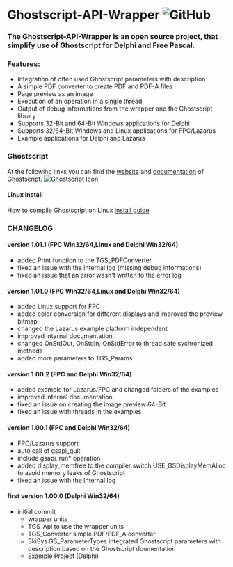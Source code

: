 # Ghostscript-API-Wrapper ![GitHub](https://img.shields.io/github/license/SKI-Systems/Ghostscript-API-Wrapper?label=License&style=plastic)

### The Ghostscript-API-Wrapper is an open source project, that simplify use of Ghostscript for Delphi and Free Pascal.

### Features:
- Integration of often used Ghostscript parameters with description
- A simple PDF converter to create PDF and PDF-A files
- Page preview as an image
- Execution of an operation in a single thread
- Output of debug informations from the wrapper and the Ghostscript library
- Supports 32-Bit and 64-Bit Windows applications for Delphi
- Supports 32/64-Bit Windows and Linux applications for FPC/Lazarus
- Example applications for Delphi and Lazarus

### Ghostscript 

At the following links you can find the [website](https://www.ghostscript.com) and [documentation](https://ghostscript.readthedocs.io) of Ghostscript.
![Ghostscript Icon](https://gdm-catalog-fmapi-prod.imgix.net/ProductScreenshot/fdea9f1c-d655-48a3-bb5a-4c51815bb294.png) 

#### Linux install

How to compile Ghostscript on Linux [install guide](https://www.linuxfromscratch.org/blfs/view/svn/pst/gs.html)

### CHANGELOG

#### version 1.01.1 (FPC Win32/64,Linux and Delphi Win32/64)
- added Print function to the TGS_PDFConverter
- fixed an issue with the internal log (missing debug informations)
- fixed an issue that an error wasn't written to the error log

#### version 1.01.0 (FPC Win32/64,Linux and Delphi Win32/64)
- added Linux support for FPC
- added color conversion for different displays and improved the preview bitmap
- changed the Lazarus example platform independent
- improved internal documentation
- changed OnStdOut, OnStdIn, OnStdError to thread safe sychronized methods
- added more parameters to TGS_Params

#### version 1.00.2 (FPC and Delphi Win32/64)
- added example for Lazarus/FPC and changed folders of the examples
- improved internal documentation
- fixed an issue on creating the image preview 64-Bit
- fixed an issue with threads in the examples

#### version 1.00.1 (FPC and Delphi Win32/64)
- FPC/Lazarus support
- auto call of gsapi_quit
- include gsapi_run* operation
- added display_memfree to the compiler switch USE_GSDisplayMemAlloc to avoid memory leaks of Ghostscript
- fixed an issue with the internal log

#### first version 1.00.0 (Delphi Win32/64)
- initial commit
  - wrapper units
  - TGS_Api to use the wrapper units
  - TGS_Converter simple PDF/PDF_A converter 
  - SkiSys.GS_ParameterTypes integrated Ghostscript parameters with description based on the Ghostscript doumentation
  - Example Project (Delphi)
